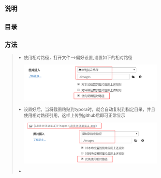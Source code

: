 ## 说明

## 目录

## 方法

> - 使用相对路径，打开文件-->偏好设置,设置如下的相对路径
>
>   ![1585445818111](images/1585445818111.png)
>
> - 设置好后，当将截图粘贴到typora时，就会自动复制到指定目录，并且使用相对路径引用，这样上传到github后即可正常显示
>
>   ![1585445927333](images/1585445927333.png)
>
> - 

